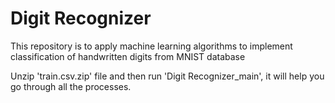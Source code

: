 # Digit Recognizer
This repository is to apply machine learning algorithms to implement classification of handwritten digits from MNIST database

Unzip 'train.csv.zip' file and then run 'Digit Recognizer_main', it will help you go through all the processes.
